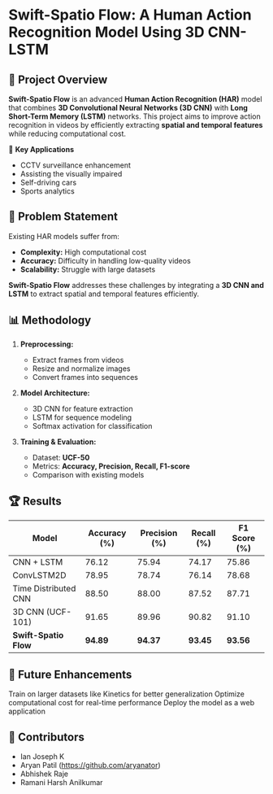 # Swift-Spatio Flow: A Human Action Recognition Model Using 3D CNN-LSTM

## 📌 Project Overview

**Swift-Spatio Flow** is an advanced **Human Action Recognition (HAR)** model that combines **3D Convolutional Neural Networks (3D CNN)** with **Long Short-Term Memory (LSTM)** networks. This project aims to improve action recognition in videos by efficiently extracting **spatial and temporal features** while reducing computational cost.

🚀 **Key Applications**
- CCTV surveillance enhancement
- Assisting the visually impaired
- Self-driving cars
- Sports analytics

## 🎯 Problem Statement
Existing HAR models suffer from:
- **Complexity:** High computational cost
- **Accuracy:** Difficulty in handling low-quality videos
- **Scalability:** Struggle with large datasets

**Swift-Spatio Flow** addresses these challenges by integrating a **3D CNN and LSTM** to extract spatial and temporal features efficiently.

## 📊 Methodology
1. **Preprocessing:** 
   - Extract frames from videos
   - Resize and normalize images
   - Convert frames into sequences

2. **Model Architecture:** 
   - 3D CNN for feature extraction
   - LSTM for sequence modeling
   - Softmax activation for classification

3. **Training & Evaluation:**
   - Dataset: **UCF-50**
   - Metrics: **Accuracy, Precision, Recall, F1-score**
   - Comparison with existing models

## 🏆 Results
| Model                 | Accuracy (%) | Precision (%) | Recall (%) | F1 Score (%) |
|----------------------|-------------|-------------|-----------|-------------|
| CNN + LSTM          | 76.12       | 75.94       | 74.17     | 75.86       |
| ConvLSTM2D         | 78.95       | 78.74       | 76.14     | 78.68       |
| Time Distributed CNN | 88.50       | 88.00       | 87.52     | 87.71       |
| 3D CNN (UCF-101)    | 91.65       | 89.96       | 90.82     | 91.10       |
| **Swift-Spatio Flow** | **94.89**  | **94.37**  | **93.45** | **93.56** |

## 🔮 Future Enhancements
Train on larger datasets like Kinetics for better generalization
Optimize computational cost for real-time performance
Deploy the model as a web application


## 🤝 Contributors

- Ian Joseph K
- Aryan Patil (https://github.com/aryanator)
- Abhishek Raje
- Ramani Harsh Anilkumar
